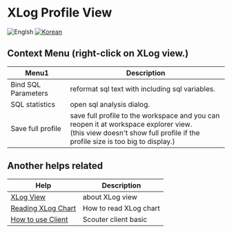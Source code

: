 # XLog Profile View
![Englsh](https://img.shields.io/badge/language-English-orange.svg) [![Korean](https://img.shields.io/badge/language-Korean-blue.svg)](XLog-Profile-View_kr.md)

## Context Menu (right-click on XLog view.)
Menu1       |  Description
------------|---------------------------
Bind SQL Parameters      | reformat sql text with including sql variables.
SQL statistics           | open sql analysis dialog.
Save full profile           | save full profile to the workspace and you can reopen it at workspace explorer view.<br>(this view doesn't show full profile if the profile size is too big to display.)

## Another helps related

Help          |        Description
------------ | --------------
[XLog View](./XLog-View.md) | about XLog view
[Reading XLog Chart](../client/Reading-XLog.md) | How to read XLog chart
[How to use Client](../client/How-To-Use-Client.md) | Scouter client basic